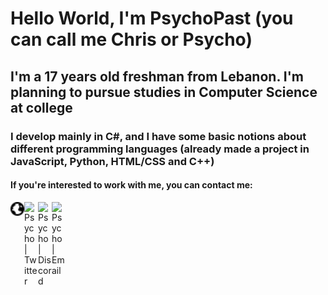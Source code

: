 # Hello World, I'm PsychoPast (you can call me Chris or Psycho)
## I'm a 17 years old freshman from Lebanon. I'm planning to pursue studies in Computer Science at college
### I develop mainly in C#, and I have some basic notions about different programming languages (already made a project in JavaScript, Python, HTML/CSS and C++)
#### If you're interested to work with me, you can contact me:
[<img align="left" alt="Psycho   Website" width="22px" src="https://raw.githubusercontent.com/iconic/open-iconic/master/svg/globe.svg" />][website]
[<img align="left" alt="Psycho | Twitter" width="22px" src="https://cdn.jsdelivr.net/npm/simple-icons@v3/icons/twitter.svg" />][twitter]
[<img align="left" alt="Psycho | Discord" width="22px" src="https://cdn.jsdelivr.net/npm/simple-icons@v3/icons/discord.svg" />][discord]
[<img align="left" alt="Psycho | Email" width="22px" src="https://p7.hiclipart.com/preview/663/97/225/email-computer-icons-message-bounce-address-email-icon.jpg" />][email]

[twitter]: https://twitter.com/PsychoPastt
[discord]: https://dsc.bio/8765
[website]: https://psychopast.me
[email]: <mailto:contact@psychopast.me>
